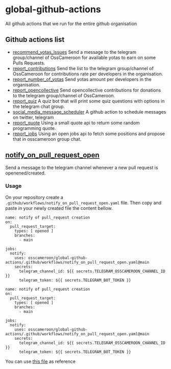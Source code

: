 # global-github-actions

All github actions that we run for the entire github organisation

## Github actions list

- [recommend_yotas_issues](https://github.com/osscameroon/global-github-actions/blob/main/.github/workflows/notify_on_pull_request_open.yaml)
    Send a message to the telegram group/channel of OssCameroon for available yotas to earn on some Pulls Requests.
- [report_contributions](https://github.com/osscameroon/global-github-actions/blob/main/.github/workflows/notify_on_pull_request_open.yaml)
    Send the list to the telegram group/channel of OssCameroon for contributions rate per developers in the organisation.
- [report_number_of_yotas](https://github.com/osscameroon/global-github-actions/blob/main/.github/workflows/notify_on_pull_request_open.yaml)
    Send yotas amount per developers in the organisation.
- [report_opencollective](https://github.com/osscameroon/global-github-actions/blob/main/.github/workflows/notify_on_pull_request_open.yaml)
    Send opencollective contributions for donations to the telegram group/channel of OssCameroon.
- [report_quiz](https://github.com/osscameroon/global-github-actions/blob/main/.github/workflows/report_a_quiz.yaml)
    A quiz bot that will print some quiz questions with options in the telegram chat group.
- [social_media_message_scheduler](https://github.com/osscameroon/global-github-actions/blob/main/.github/workflows/social_media_message_scheduler.yaml)
    A github action to schedule messages on twitter, telegram
- [report_quote](https://github.com/osscameroon/global-github-actions/blob/main/.github/workflows/report_quotes.yaml)
    Using a small quote api to return some random programming quote.
- [report_jobs](https://github.com/osscameroon/global-github-actions/blob/main/.github/workflows/report_jobs.yaml)
    Using an open jobs api to fetch some positions and propose that in osscameroon group chat.


## [notify_on_pull_request_open](https://github.com/osscameroon/global-github-actions/blob/main/.github/workflows/notify_on_pull_request_open.yaml)

Send a message to the telegram channel whenever a new pull request is openened/created.

### Usage

On your repository create a `.github/workflows/notify_on_pull_request_open.yaml` file.
Then copy and paste in your newly created file the content bellow.

```
name: notify of pull_request creation
on:
  pull_request_target:
    types: [ opened ]
    branches:
      - main

jobs:
  notify:
    uses: osscameroon/global-github-actions/.github/workflows/notify_on_pull_request_open.yaml@main
    secrets:
      telegram_channel_id: ${{ secrets.TELEGRAM_OSSCAMEROON_CHANNEL_ID }}
      telegram_token: ${{ secrets.TELEGRAM_BOT_TOKEN }}

name: notify of pull_request creation
on:
  pull_request_target:
    types: [ opened ]
    branches:
      - main

jobs:
  notify:
    uses: osscameroon/global-github-actions/.github/workflows/notify_on_pull_request_open.yaml@main
    secrets:
      telegram_channel_id: ${{ secrets.TELEGRAM_OSSCAMEROON_CHANNEL_ID }}
      telegram_token: ${{ secrets.TELEGRAM_BOT_TOKEN }}
```

You can use [this file](https://github.com/osscameroon/global-github-actions/blob/HEAD/.github/workflows/notify_on_pull_request_open.yaml) as reference
